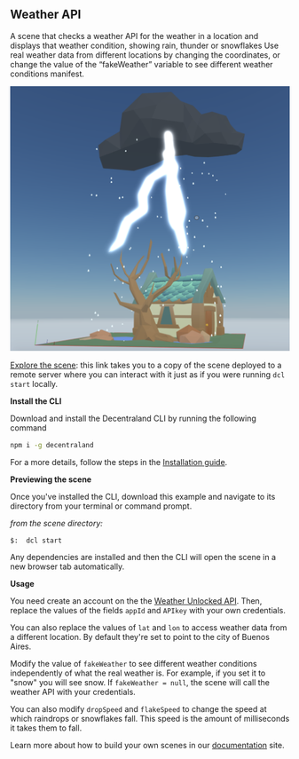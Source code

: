 ## Weather API

A scene that checks a weather API for the weather in a location and displays that weather condition, showing rain, thunder or snowflakes
Use real weather data from different locations by changing the coordinates, or change the value of the “fakeWeather” variable to see different weather conditions manifest.

![](screenshot/screenshot.png)

[Explore the scene](https://weather-yvahddfxgo.now.sh): this link takes you to a copy of the scene deployed to a remote server where you can interact with it just as if you were running `dcl start` locally.

**Install the CLI**

Download and install the Decentraland CLI by running the following command

```bash
npm i -g decentraland
```

For a more details, follow the steps in the [Installation guide](https://docs.decentraland.org/documentation/installation-guide/).


**Previewing the scene**

Once you've installed the CLI, download this example and navigate to its directory from your terminal or command prompt.

_from the scene directory:_

```
$:  dcl start
```

Any dependencies are installed and then the CLI will open the scene in a new browser tab automatically.

**Usage**

You need create an account on the the [Weather Unlocked API](http://www.weatherunlocked.com/products/weather-api/overview). Then, replace the values of the fields `appId` and `APIkey` with your own credentials.

You can also replace the values of `lat` and `lon` to access weather data from a different location. By default they're set to point to the city of Buenos Aires.

Modify the value of `fakeWeather` to see different weather conditions independently of what the real weather is. For example, if you set it to "snow" you will see snow. If `fakeWeather = null`, the scene will call the weather API with your credentials.

You can also modify `dropSpeed` and `flakeSpeed` to change the speed at which raindrops or snowflakes fall. This speed is the amount of milliseconds it takes them to fall.


Learn more about how to build your own scenes in our [documentation](https://docs.decentraland.org/) site.